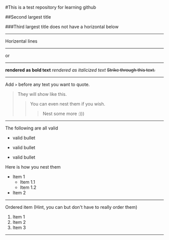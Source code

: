 #This is a test repository for learning github

##Second largest title

###Third largest title does not have a horizontal below

***

Horizental lines
___
or
***

**rendered as bold text**
_rendered as italicized text_
~~Strike through this text.~~

***

Add `>` before any text you want to quote.
> They will show like this.
>> You can even nest them if you wish.
>>> Nest some more :)))

***

The following are all valid
* valid bullet
- valid bullet
+ valid bullet

Here is how you nest them
+ Item 1
    + Item 1.1
    + Item 1.2
+ Item 2

***

Ordered item (Hint, you can but don't have to really order them)
1. Item 1
2. Item 2
1. Item 3
***
